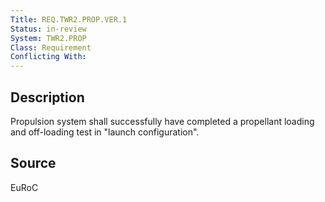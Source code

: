 ```yaml
---
Title: REQ.TWR2.PROP.VER.1
Status: in-review
System: TWR2.PROP
Class: Requirement
Conflicting With: 
---
```


## Description

Propulsion system shall successfully have completed a propellant loading and off-loading test in "launch configuration".


## Source

EuRoC

